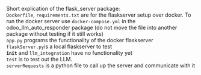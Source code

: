 Short explication of the flask_server package: <br>
<code>Dockerfile</code>, <code>requirements.txt</code> are for the flaskserver setup over docker. To run the docker server use <code>docker-compose.yml</code> in the odoo_llm_auto_responder package (do not move the file into another package without testing if it still works)<br>
<code>app.py</code> programs the functionality of the docker flaskserver <br>
<code>flaskServer.py</code>is a local flaskserver to test <br>
<code>__init__</code> and <code>llm_integration</code> have no functionality yet <br>
<code>test</code> is to test out the LLM. <br>
<code>serverRequests</code> is a python file to call up the server and communicate with it <br>

